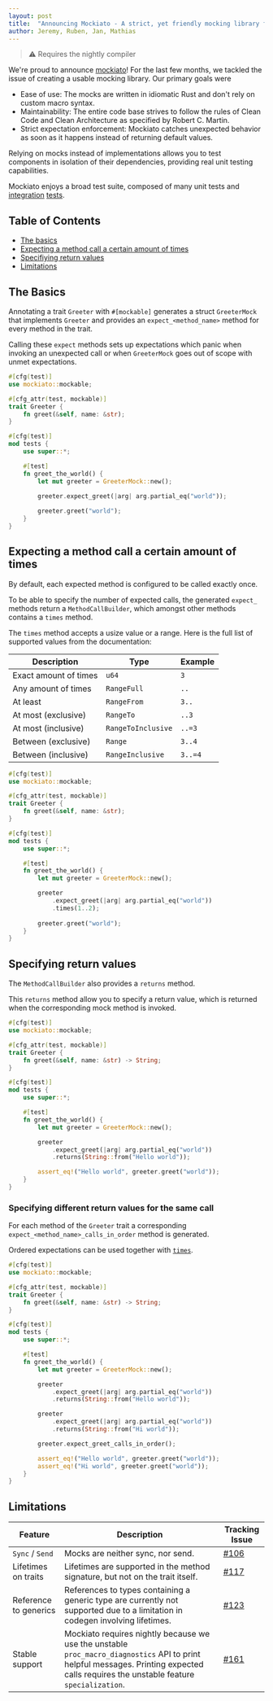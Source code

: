 ```yaml
---
layout: post
title:  "Announcing Mockiato - A strict, yet friendly mocking library for Rust 2018"
author: Jeremy, Ruben, Jan, Mathias
---
```


> ⚠️ Requires the nightly compiler

We're proud to announce [mockiato](https://github.com/myelin-ai/mockiato)! For the last few months, we tackled the issue of creating a usable mocking library.
Our primary goals were
- Ease of use: The mocks are written in idiomatic Rust and don't rely on custom macro syntax.
- Maintainability: The entire code base strives to follow the rules of Clean Code and Clean Architecture as specified by Robert C. Martin.
- Strict expectation enforcement: Mockiato catches unexpected behavior as soon as it happens instead of returning default values.

Relying on mocks instead of implementations allows you to test components in isolation of their dependencies, providing real unit testing capabilities.

Mockiato enjoys a broad test suite, composed of many unit tests and [integration](https://github.com/myelin-ai/mockiato/tree/master/tests) [tests](https://github.com/myelin-ai/mockiato/tree/master/crates/mockiato-compiletest/tests/ui).

## Table of Contents
- [The basics](#the-basics)  
- [Expecting a method call a certain amount of times](#expecting-a-method-call-a-certain-amount-of-times)
- [Specifiying return values](#specifying-return-values)
- [Limitations](#limitations)

## The Basics
Annotating a trait `Greeter` with `#[mockable]` generates a struct `GreeterMock` that implements `Greeter`
and provides an `expect_<method_name>` method for every method in the trait.

Calling these `expect` methods sets up expectations which panic when invoking an 
unexpected call or when `GreeterMock` goes out of scope with unmet expectations.

```rust
#[cfg(test)]
use mockiato::mockable;

#[cfg_attr(test, mockable)]
trait Greeter {
    fn greet(&self, name: &str);
}

#[cfg(test)]
mod tests {
    use super::*;

    #[test]
    fn greet_the_world() {
        let mut greeter = GreeterMock::new();

        greeter.expect_greet(|arg| arg.partial_eq("world"));
        
        greeter.greet("world");
    }
}
```

## Expecting a method call a certain amount of times
By default, each expected method is configured to be called exactly once.

To be able to specify the number of expected calls, the generated `expect_` methods return a `MethodCallBuilder`, which amongst other methods contains a `times` method.

The `times` method accepts a usize value or a range. Here is the full list of supported values from the documentation:

| Description           | Type               | Example |
| --------------------- | ------------------ | ------- |
| Exact amount of times | `u64`              | `3`     |
| Any amount of times   | `RangeFull`        | `..`    |
| At least              | `RangeFrom`        | `3..`   |
| At most (exclusive)   | `RangeTo`          | `..3`   |
| At most (inclusive)   | `RangeToInclusive` | `..=3`  |
| Between (exclusive)   | `Range`            | `3..4`  |
| Between (inclusive)   | `RangeInclusive`   | `3..=4` |

```rust
#[cfg(test)]
use mockiato::mockable;

#[cfg_attr(test, mockable)]
trait Greeter {
    fn greet(&self, name: &str);
}

#[cfg(test)]
mod tests {
    use super::*;

    #[test]
    fn greet_the_world() {
        let mut greeter = GreeterMock::new();

        greeter
            .expect_greet(|arg| arg.partial_eq("world"))
            .times(1..2);
        
        greeter.greet("world");
    }
}
```

## Specifying return values
The `MethodCallBuilder` also provides a `returns` method.

This `returns` method allow you to specify a return value, which is returned when the corresponding mock method is invoked.

```rust
#[cfg(test)]
use mockiato::mockable;

#[cfg_attr(test, mockable)]
trait Greeter {
    fn greet(&self, name: &str) -> String;
}

#[cfg(test)]
mod tests {
    use super::*;

    #[test]
    fn greet_the_world() {
        let mut greeter = GreeterMock::new();

        greeter
            .expect_greet(|arg| arg.partial_eq("world"))
            .returns(String::from("Hello world"));

        assert_eq!("Hello world", greeter.greet("world"));
    }
}
```

### Specifying different return values for the same call
For each method of the `Greeter` trait a corresponding `expect_<method_name>_calls_in_order` method is generated.

Ordered expectations can be used together with [`times`](#expecting-a-method-call-a-certain-amount-of-times).

```rust
#[cfg(test)]
use mockiato::mockable;

#[cfg_attr(test, mockable)]
trait Greeter {
    fn greet(&self, name: &str) -> String;
}

#[cfg(test)]
mod tests {
    use super::*;

    #[test]
    fn greet_the_world() {
        let mut greeter = GreeterMock::new();

        greeter
            .expect_greet(|arg| arg.partial_eq("world"))
            .returns(String::from("Hello world"));

        greeter
            .expect_greet(|arg| arg.partial_eq("world"))
            .returns(String::from("Hi world"));

        greeter.expect_greet_calls_in_order();

        assert_eq!("Hello world", greeter.greet("world"));
        assert_eq!("Hi world", greeter.greet("world"));
    }
}
```

## Limitations

| Feature | Description | Tracking Issue |
| ---- | ----------- | -------------- |
| `Sync` / `Send` | Mocks are neither sync, nor send. | [#106](https://github.com/myelin-ai/mockiato/issues/106) |
| Lifetimes on traits | Lifetimes are supported in the method signature, but not on the trait itself. | [#117](https://github.com/myelin-ai/mockiato/issues/117) |
| Reference to generics | References to types containing a generic type are currently not supported due to a limitation in codegen involving lifetimes. | [#123](https://github.com/myelin-ai/mockiato/issues/123) |
| Stable support | Mockiato requires nightly because we use the unstable `proc_macro_diagnostics` API to print helpful messages. Printing expected calls requires the unstable feature `specialization`. | [#161](https://github.com/myelin-ai/mockiato/issues/161) |
